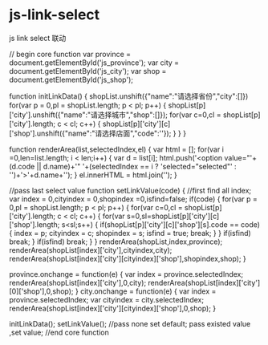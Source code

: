 # js-link-select
js link select 联动

// begin core function
var province = document.getElementById('js_province');
var city = document.getElementById('js_city');
var shop = document.getElementById('js_shop');

function initLinkData() {
	shopList.unshift({"name":"请选择省份","city":[]})
	for(var p = 0,pl = shopList.length; p < pl; p++) {
		shopList[p]['city'].unshift({"name":"请选择城市","shop":[]});
		for(var c=0,cl = shopList[p]['city'].length; c < cl; c++) {
			shopList[p]['city'][c]['shop'].unshift({"name":"请选择店面","code":''});
		}
	}
}

function renderArea(list,selectedIndex,el) {
	var html = [];
	for(var i =0,len=list.length; i < len;i++) {
		var d = list[i];
		html.push('<option value="'+(d.code || d.name)+'" '+(selectedIndex == i ? 'selected="selected"' : '')+'>'+d.name+'</option>');
	}
	el.innerHTML = html.join('');
}

//pass last select value
function setLinkValue(code) {
	//first find all index;
	var index = 0,cityindex = 0,shopindex =0,isfind=false;
	if(code) {
		for(var p = 0,pl = shopList.length; p < pl; p++) {
			for(var c=0,cl = shopList[p]['city'].length; c < cl; c++) {
				for(var s=0,sl=shopList[p]['city'][c]['shop'].length; s<sl;s++) {
					if(shopList[p]['city'][c]['shop'][s].code == code) {
						index = p;
						cityindex = c;
						shopindex = s;
						isfind = true;
						break;
					}
				}
				if(isfind) break;
			}
			if(isfind) break;
		}
	}
	renderArea(shopList,index,province);
	renderArea(shopList[index]['city'],cityindex,city);
	renderArea(shopList[index]['city'][cityindex]['shop'],shopindex,shop);
}

province.onchange = function(e) {
	var index = province.selectedIndex;
	renderArea(shopList[index]['city'],0,city);
	renderArea(shopList[index]['city'][0]['shop'],0,shop);
}
city.onchange = function(e) {
	var index = province.selectedIndex;
	var cityindex = city.selectedIndex;
	renderArea(shopList[index]['city'][cityindex]['shop'],0,shop);
}

initLinkData();
setLinkValue(); //pass none set default; pass existed value ,set value;
//end core function
